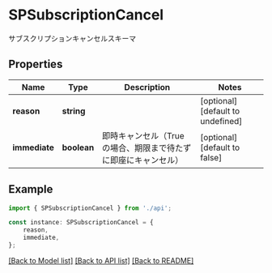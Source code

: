 # SPSubscriptionCancel

サブスクリプションキャンセルスキーマ

## Properties

Name | Type | Description | Notes
------------ | ------------- | ------------- | -------------
**reason** | **string** |  | [optional] [default to undefined]
**immediate** | **boolean** | 即時キャンセル（Trueの場合、期限まで待たずに即座にキャンセル） | [optional] [default to false]

## Example

```typescript
import { SPSubscriptionCancel } from './api';

const instance: SPSubscriptionCancel = {
    reason,
    immediate,
};
```

[[Back to Model list]](../README.md#documentation-for-models) [[Back to API list]](../README.md#documentation-for-api-endpoints) [[Back to README]](../README.md)
